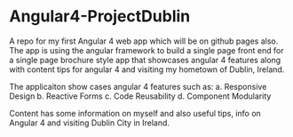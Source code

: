 # Angular4-ProjectDublin
A repo for my first Angular 4 web app which will be on github pages also. 
The app is using the angular framework to build a single page front end for a 
single page brochure style app that showcases angular 4 features along with 
content tips for angular 4 and visiting my hometown of Dublin, Ireland.

The applicaiton show cases angular 4 features such as:
a. Responsive Design
b. Reactive Forms
c. Code Reusability
d. Component Modularity

Content has some information on myself and also useful tips, info on Angular 4 and
visiting Dublin City in Ireland.
